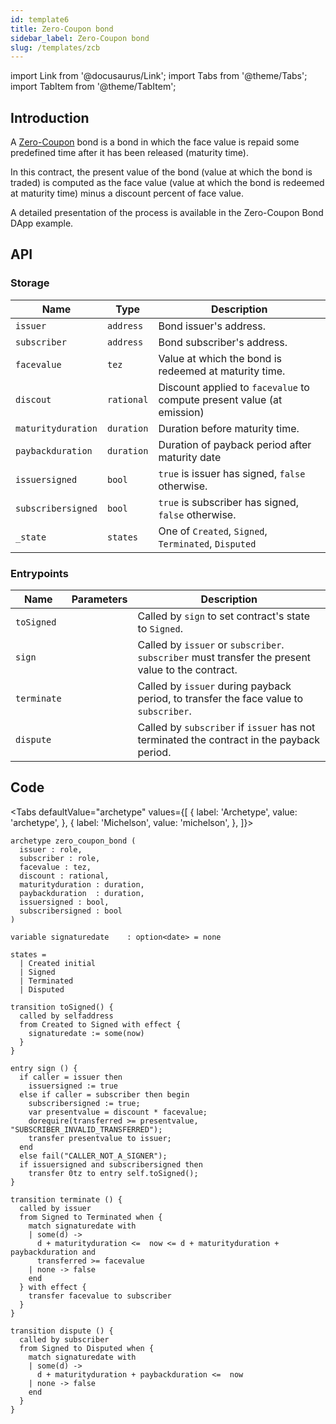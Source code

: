 ```yaml
---
id: template6
title: Zero-Coupon bond
sidebar_label: Zero-Coupon bond
slug: /templates/zcb
---
```

import Link from '@docusaurus/Link';
import Tabs from '@theme/Tabs';
import TabItem from '@theme/TabItem';

## Introduction

A <a href='https://en.wikipedia.org/wiki/Zero-coupon_bond' target='_blank'>Zero-Coupon</a> bond is a bond in which the face value is repaid some predefined time after it has been released (maturity time).

In this contract, the present value of the bond (value at which the bond is traded) is computed as the face value (value at which the bond is redeemed at maturity time) minus a discount percent of face value.

A detailed presentation of the process is available in the <Link to='/docs/dapp-zcb/'>Zero-Coupon Bond</Link> DApp example.
## API

### Storage

| Name | Type | Description |
| -- | -- | -- |
| `issuer` | `address` | Bond issuer's address. |
| `subscriber` | `address` | Bond subscriber's address. |
| `facevalue` | `tez` | Value at which the bond is redeemed at maturity time. |
| `discout` | `rational` | Discount applied to `facevalue` to compute present value (at emission) |
| `maturityduration` | `duration` | Duration before maturity time. |
| `paybackduration` | `duration` | Duration of payback period after maturity date |
| `issuersigned` | `bool` | `true` is issuer has signed, `false` otherwise. |
| `subscribersigned` | `bool` | `true` is subscriber has signed, `false` otherwise. |
| `_state` | `states` | One of `Created`, `Signed`, `Terminated`, `Disputed` |
### Entrypoints

| Name | Parameters | Description |
| -- | -- | -- |
| `toSigned` | | Called by `sign` to set contract's state to `Signed`.  |
| `sign` | | Called by `issuer` or `subscriber`. `subscriber` must transfer the present value to the contract. |
|  `terminate` | | Called by `issuer` during payback period, to transfer the face value to `subscriber`. |
| `dispute` | | Called by `subscriber` if `issuer` has not terminated the contract in the payback period. |
## Code

<Tabs
  defaultValue="archetype"
  values={[
    { label: 'Archetype', value: 'archetype', },
    { label: 'Michelson', value: 'michelson', },
  ]}>

<TabItem value="archetype">

```archetype
archetype zero_coupon_bond (
  issuer : role,
  subscriber : role,
  facevalue : tez,
  discount : rational,
  maturityduration : duration,
  paybackduration  : duration,
  issuersigned : bool,
  subscribersigned : bool
)

variable signaturedate    : option<date> = none

states =
  | Created initial
  | Signed
  | Terminated
  | Disputed

transition toSigned() {
  called by selfaddress
  from Created to Signed with effect {
    signaturedate := some(now)
  }
}

entry sign () {
  if caller = issuer then
    issuersigned := true
  else if caller = subscriber then begin
    subscribersigned := true;
    var presentvalue = discount * facevalue;
    dorequire(transferred >= presentvalue, "SUBSCRIBER_INVALID_TRANSFERRED");
    transfer presentvalue to issuer;
  end
  else fail("CALLER_NOT_A_SIGNER");
  if issuersigned and subscribersigned then
    transfer 0tz to entry self.toSigned();
}

transition terminate () {
  called by issuer
  from Signed to Terminated when {
    match signaturedate with
    | some(d) ->
      d + maturityduration <=  now <= d + maturityduration + paybackduration and
      transferred >= facevalue
    | none -> false
    end
  } with effect {
    transfer facevalue to subscriber
  }
}

transition dispute () {
  called by subscriber
  from Signed to Disputed when {
    match signaturedate with
    | some(d) ->
      d + maturityduration + paybackduration <=  now
    | none -> false
    end
  }
}
```

</TabItem>

<TabItem value="michelson">

```js

```

</TabItem>

</Tabs>